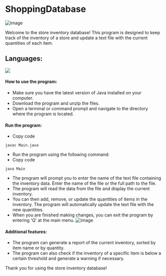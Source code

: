 # ShoppingDatabase

![image](https://user-images.githubusercontent.com/103478551/210189801-c3737f36-c929-46f6-9b36-d3428d171355.png)

Welcome to the store inventory database! This program is designed to keep track of the inventory of a store and update a text file with the current quantities of each item.

## Languages:
<img style="align: 'center';" src="https://img.shields.io/badge/java-%23ED8B00.svg?style=for-the-badge&logo=java&logoColor=white">

#### How to use the program:
- Make sure you have the latest version of Java installed on your computer.
- Download the program and unzip the files.
- Open a terminal or command prompt and navigate to the directory where the program is located.

#### Run the program:

- Copy code
```
javac Main.java
```
- Run the program using the following command:
- Copy code
```
java Main
```
- The program will prompt you to enter the name of the text file containing the inventory data. Enter the name of the file or the full path to the file.
- The program will read the data from the file and display the current inventory.
- You can then add, remove, or update the quantities of items in the inventory. The program will automatically update the text file with the new quantities.
- When you are finished making changes, you can exit the program by entering 'Q' at the main menu.
![image](https://user-images.githubusercontent.com/103478551/210189887-9ce1a281-abbf-4bf3-9a52-dd64dc359ec3.png)


#### Additional features:
- The program can generate a report of the current inventory, sorted by item name or by quantity.
- The program can also check if the inventory of a specific item is below a certain threshold and generate a warning if necessary.

Thank you for using the store inventory database!
